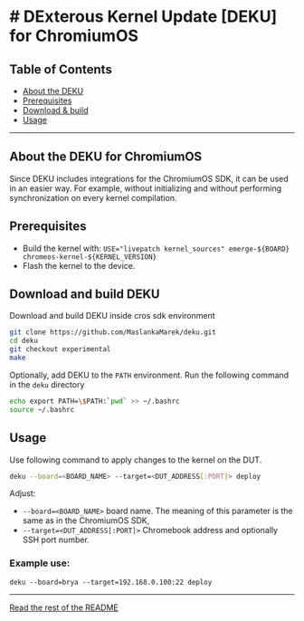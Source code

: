 # # DExterous Kernel Update [DEKU] for ChromiumOS

## Table of Contents
- [About the DEKU](#about)
- [Prerequisites](#prerequisites)
- [Download & build](#download)
- [Usage](#usage)

---

<a name="about"></a>
## About the DEKU for ChromiumOS
Since DEKU includes integrations for the ChromiumOS SDK, it can be used in an easier way.
For example, without initializing and without performing synchronization on every kernel compilation.

<a name="prerequisites"></a>
## Prerequisites
 - Build the kernel with: `USE="livepatch kernel_sources" emerge-${BOARD} chromeos-kernel-${KERNEL_VERSION}`
 - Flash the kernel to the device.

<a name="download"></a>
## Download and build DEKU
Download and build DEKU inside cros sdk environment
```bash
git clone https://github.com/MaslankaMarek/deku.git
cd deku
git checkout experimental
make
```
Optionally, add DEKU to the `PATH` environment. Run the following command in the `deku` directory
```bash
echo export PATH=\$PATH:`pwd` >> ~/.bashrc
source ~/.bashrc
```

<a name="usage"></a>
## Usage
Use following command to apply changes to the kernel on the DUT.
```bash
deku --board=<BOARD_NAME> --target=<DUT_ADDRESS[:PORT]> deploy
```

Adjust:
- `--board=<BOARD_NAME>` board name. The meaning of this parameter is the same as in the ChromiumOS SDK,
- `--target=<DUT_ADDRESS[:PORT]>` Chromebook address and optionally SSH port number.

### Example use:
`deku --board=brya --target=192.168.0.100:22 deploy`

***
[Read the rest of the README](README.md#rest_of_readme)
